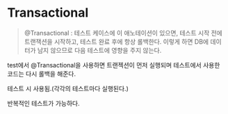 Transactional
=============
>@Transactional : 테스트 케이스에 이 애노테이션이 있으면, 테스트 시작 전에 트랜잭션을 시작하고,
테스트 완료 후에 항상 롤백한다. 이렇게 하면 DB에 데이터가 남지 않으므로 다음 테스트에 영향을 주지
않는다.



test에서 @Transactional을 사용하면 트랜젝션이 먼저 실행되며
테스트에서 사용한 코드는 다시 롤백을 해준다.

테스트 시 사용됨.(각각의 테스트마다 실행된다.)

반복적인 테스트가 가능하다.